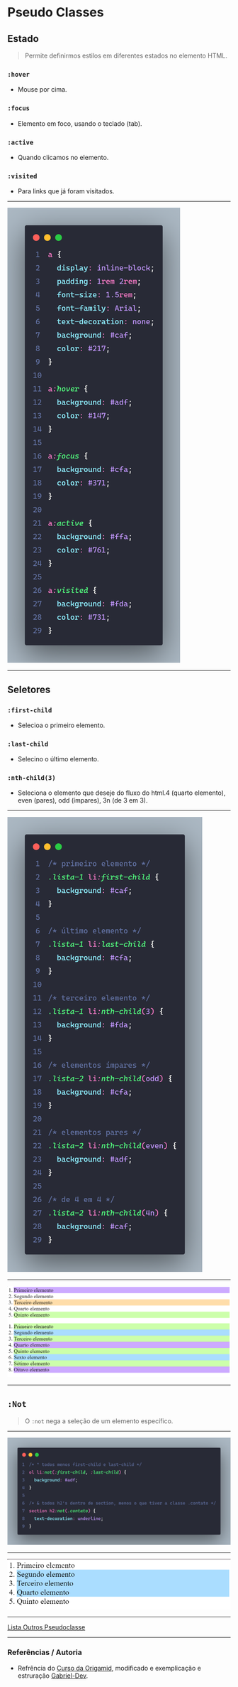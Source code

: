 # Pseudo Classes

## Estado

> Permite definirmos estilos em diferentes estados no elemento HTML.

### ``:hover``

- Mouse por cima.

### ``:focus``

- Elemento em foco, usando o teclado (tab).

### ``:active``

- Quando clicamos no elemento.

### ``:visited``

- Para links que já foram visitados.

---

![alt text](assets/imgs/pseudclasses_css.png)

---

## Seletores

### ``:first-child``

- Selecioa o primeiro elemento.

### ``:last-child``

- Selecino o último elemento.

### ``:nth-child(3)``

- Seleciona o elemento que deseje do fluxo do html.4 (quarto elemento), even (pares), odd (ímpares), 3n (de 3 em 3).

---

![alt text](assets/imgs/seletores_css.png)

---

![alt text](assets/imgs/seletores_resultado.png)

---

## ``:Not``

> O ``:not`` nega a seleção de um elemento específico.

---

![alt text](assets/imgs/seletores-not_css.png)

---

![alt text](assets/imgs/seletores-not_resultado.png)

---

[Lista Outros Pseudoclasse](https://developer.mozilla.org/en-US/docs/Web/CSS/Pseudo-classes)

---

### Referências / Autoria

- Refrência do [Curso da Origamid](https://www.origamid.com/), modificado e exemplicação e estruração [Gabriel-Dev](@GabrielFelipeOliveiraRateiroDev).